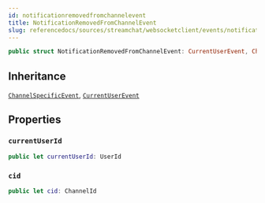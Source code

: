 ```yaml
---
id: notificationremovedfromchannelevent 
title: NotificationRemovedFromChannelEvent
slug: referencedocs/sources/streamchat/websocketclient/events/notificationremovedfromchannelevent
---
```


``` swift
public struct NotificationRemovedFromChannelEvent: CurrentUserEvent, ChannelSpecificEvent 
```

## Inheritance

[`ChannelSpecificEvent`](ChannelSpecificEvent), [`CurrentUserEvent`](CurrentUserEvent)

## Properties

### `currentUserId`

``` swift
public let currentUserId: UserId
```

### `cid`

``` swift
public let cid: ChannelId
```

